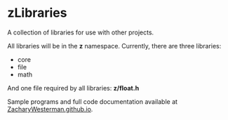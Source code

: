 # zLibraries

A collection of libraries for use with other projects.

All libraries will be in the **z** namespace.
Currently, there are three libraries:
- core
- file
- math

And one file required by all libraries: **z/float.h**


Sample programs and full code documentation available at [ZacharyWesterman.github.io](https://ZacharyWesterman.github.io).
